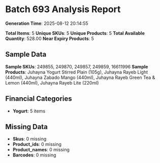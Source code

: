 # Batch 693 Analysis Report

**Generation Time**: 2025-08-12 20:14:55

**Total Items**: 5
**Unique SKUs**: 5
**Unique Products**: 5
**Total Available Quantity**: 528.00
**Near Expiry Products**: 5

## Sample Data
**Sample SKUs**: 249855, 249870, 249857, 249859, 16611996
**Sample Products**: Juhayna Yogurt Stirred Plain (105g), Juhayna Rayeb Light (440ml), Juhayna Zabado Mango (440ml), Juhayna Rayeb Green Tea & Lemon (440ml), Juhayna Rayeb Lite (220ml)

## Financial Categories
- **Yogurt**: 5 items

## Missing Data
- **Skus**: 0 missing
- **Product_ids**: 0 missing
- **Product_names**: 0 missing
- **Barcodes**: 0 missing
